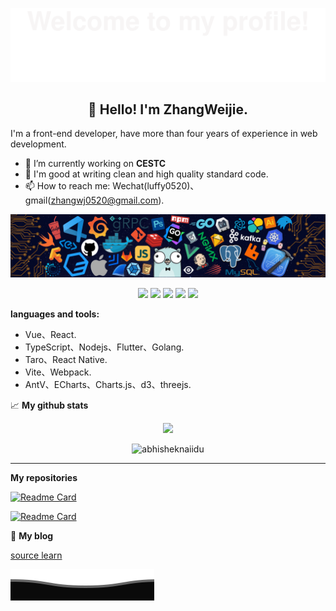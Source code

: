 ![](assets/Bottom_up.svg)

<h2 align="center">👋 Hello! I'm ZhangWeijie.</h2>

I'm a front-end developer, have more than four years of experience in web development.

- 🔭 I’m currently working on **CESTC**
- 🌱 I'm good at writing clean and high quality standard code.
- 📫 How to reach me: Wechat(luffy0520)、gmail(zhangwj0520@gmail.com).

<!--   my-header-img -->

![](./assets/header_.png)

<!--   my-kaggle
### My achievements on [kaggle](https://www.kaggle.com/andrej0marinchenko):

![competition_light](https://road-to-kaggle-grandmaster.vercel.app/api/badges/andrej0marinchenko/competition/light)
![dataset](https://road-to-kaggle-grandmaster.vercel.app/api/badges/andrej0marinchenko/dataset/light)
![notebook](https://road-to-kaggle-grandmaster.vercel.app/api/badges/andrej0marinchenko/notebook/light)
![discussion](https://road-to-kaggle-grandmaster.vercel.app/api/badges/andrej0marinchenko/discussion/light)
-->
<!--   my-icons -->
<p align="center">
    <a href="https://github.com/zhangwj0520/zhangwj0520"><img src="https://img.shields.io/badge/status-updating-brightgreen.svg"></a>
    <a href="https://github.com/vuejs/"><img src="https://img.shields.io/badge/Vue-3.3.4%2B-green.svg"></a>
    <a href="https://github.com/zhangwj0520/zhangwj0520/graphs/contributors"><img src="https://img.shields.io/github/contributors/zhangwj0520/zhangwj0520?color=blue"></a>
    <a href="https://github.com/zhangwj0520/zhangwj0520/stargazers"><img src="https://img.shields.io/github/stars/zhangwj0520/zhangwj0520.svg?logo=github"></a>
    <a href="https://github.com/zhangwj0520/zhangwj0520/network/members"><img src="https://img.shields.io/github/forks/zhangwj0520/zhangwj0520.svg?color=blue&logo=github"></a>
</p>


**languages and tools:**

- Vue、React.
- TypeScript、Nodejs、Flutter、Golang.
- Taro、React Native.
- Vite、Webpack.
- AntV、ECharts、Charts.js、d3、threejs.

📈 **My github stats**

<p align="center"> 
  
  <img  src="https://github-readme-stats.vercel.app/api?username=zhangwj0520&show_icons=true&&icon_color=ffb300&bg_color=30,e96443,904e95&title_color=fdd835&text_color=fdd835&layout=compact" />

</p>
<p align="center"> 
  
  <img  src="https://github-readme-stats.vercel.app/api/top-langs?username=zhangwj0520&hide=handlebars&langs_count=8&layout=compact&bg_color=30,e96443,904e95&title_color=fff&text_color=fff" alt="abhisheknaiidu" />
</p>

---

**My repositories**

[![Readme Card](https://github-readme-stats.vercel.app/api/pin/?username=zhangwj0520&repo=zhangwj0520)](https://github.com/zhangwj0520/zhangwj0520)

[![Readme Card](https://github-readme-stats.vercel.app/api/pin/?username=zhangwj0520&repo=action-qiniu-upload)](https://github.com/zhangwj0520/action-qiniu-upload)

📌 **My blog**

[source learn](Source.md)

![](assets/Bottom_down.svg)
